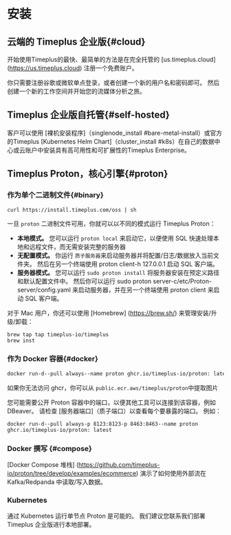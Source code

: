 # 安装

## 云端的 Timeplus 企业版{#cloud}

开始使用Timeplus的最快、最简单的方法是在完全托管的 [us.timeplus.cloud] (https://us.timeplus.cloud) 注册一个免费账户。

你只需要注册谷歌或微软单点登录，或者创建一个新的用户名和密码即可。 然后创建一个新的工作空间并开始您的流媒体分析之旅。

## Timeplus 企业版自托管{#self-hosted}

客户可以使用 [裸机安装程序]（singlenode_install #bare-metal-install）或官方的Timeplus [Kubernetes Helm Chart]（cluster_install #k8s）在自己的数据中心或云账户中安装具有高可用性和可扩展性的Timeplus Enterprise。

## Timeplus Proton，核心引擎{#proton}

### 作为单个二进制文件{#binary}

```shell
curl https://install.timeplus.com/oss | sh
```

一旦 `proton` 二进制文件可用，你就可以以不同的模式运行 Timeplus Proton：

- **本地模式。** 您可以运行 `proton local` 来启动它，以便使用 SQL 快速处理本地和远程文件，而无需安装完整的服务器
- **无配置模式。** 你运行 `质子服务器`来启动服务器并将配置/日志/数据放入当前文件夹。 然后在另一个终端使用 proton client-h 127.0.0.1 启动 SQL 客户端。
- **服务器模式。** 您可以运行 `sudo proton install` 将服务器安装在预定义路径和默认配置文件中。 然后你可以运行 sudo proton server-c/etc/Proton-server/config.yaml 来启动服务器，并在另一个终端使用 proton client 来启动 SQL 客户端。

对于 Mac 用户，你还可以使用 [Homebrew] (https://brew.sh/) 来管理安装/升级/卸载：

```shell
brew tap tap timeplus-io/timeplus
brew inst
```

### 作为 Docker 容器{#docker}

```bash
docker run-d--pull always--name proton ghcr.io/timeplus-io/proton: latest
```

如果你无法访问 ghcr，你可以从 `public.ecr.aws/timeplus/proton`中提取图片

您可能需要公开 Proton 容器中的端口，以便其他工具可以连接到该容器，例如 DBeaver。 请检查 [服务器端口]（质子端口）以查看每个要暴露的端口。 例如：

```shell
docker run-d--pull always-p 8123:8123-p 8463:8463--name proton ghcr.io/timeplus-io/proton: latest
```

### Docker 撰写 {#compose}

[Docker Compose 堆栈] (https://github.com/timeplus-io/proton/tree/develop/examples/ecommerce) 演示了如何使用外部流在 Kafka/Redpanda 中读取/写入数据。

### Kubernetes

通过 Kubernetes 运行单节点 Proton 是可能的。 我们建议您联系我们部署 Timeplus 企业版进行本地部署。
